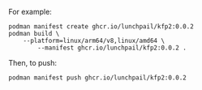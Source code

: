 For example:

```shell
podman manifest create ghcr.io/lunchpail/kfp2:0.0.2
podman build \
    --platform=linux/arm64/v8,linux/amd64 \
        --manifest ghcr.io/lunchpail/kfp2:0.0.2 .
```

Then, to push:

```shell
podman manifest push ghcr.io/lunchpail/kfp2:0.0.2
```

